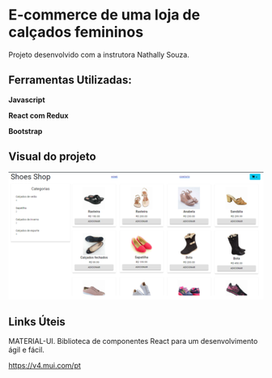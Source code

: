 # E-commerce de uma loja de calçados femininos

Projeto desenvolvido com a instrutora Nathally Souza.

## Ferramentas Utilizadas:
  **Javascript**

  **React com Redux**

  **Bootstrap**

## Visual do projeto
<p>
  <img src=".github/shoesShop.png">
</p>

## Links Úteis
MATERIAL-UI. Biblioteca de componentes React para um desenvolvimento ágil e fácil.

https://v4.mui.com/pt

